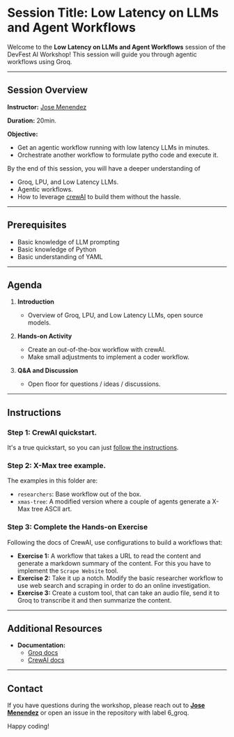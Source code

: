 
# Session Title: Low Latency on LLMs and Agent Workflows

Welcome to the **Low Latency on LLMs and Agent Workflows** session of the DevFest AI Workshop! This session will guide you through agentic workflows using Groq.

---

## Session Overview

**Instructor:** [Jose Menendez](https://www.linkedin.com/in/menendezp/)

**Duration:** 20min.

**Objective:**  
- Get an agentic workflow running with low latency LLMs in minutes.
- Orchestrate another workflow to formulate pytho code and execute it.
  
By the end of this session, you will have a deeper understanding of 
- Groq, LPU, and Low Latency LLMs.
- Agentic workflows.
- How to leverage [crewAI](https://crewai.com/) to build them without the hassle.

---

## Prerequisites

- Basic knowledge of LLM prompting
- Basic knowledge of Python
- Basic understanding of YAML

---

## Agenda

1. **Introduction**  
   - Overview of Groq, LPU, and Low Latency LLMs, open source models.

2. **Hands-on Activity**  
   - Create an out-of-the-box workflow with crewAI.
   - Make small adjustments to implement a coder workflow.

3. **Q&A and Discussion**  
   - Open floor for questions / ideas / discussions.

---

## Instructions

### Step 1: CrewAI quickstart.
It's a true quickstart, so you can just [follow the instructions](https://docs.crewai.com/quickstart).

### Step 2: X-Max tree example.
The examples in this folder are:
- `researchers`: Base workflow out of the box.
- `xmas-tree`: A modified version where a couple of agents generate a X-Max tree ASCII art.


### Step 3: Complete the Hands-on Exercise
Following the docs of CrewAI, use configurations to build a workflows that:

- **Exercise 1:** A workflow that takes a URL to read the content and generate a markdown summary of the content. For this you have to implement the `Scrape Website` tool.
- **Exercise 2:** Take it up a notch. Modify the basic researcher workflow to use web search and scraping in order to do an online investigation. 
- **Exercise 3:** Create a custom tool, that can take an audio file, send it to Groq to transcribe it and then summarize the content.

---

## Additional Resources

- **Documentation:**  
  - [Groq docs](https://console.groq.com/docs/overview)
  - [CrewAI docs](https://docs.crewai.com/)


---

## Contact

If you have questions during the workshop, please reach out to **[Jose Menendez](https://www.linkedin.com/in/menendezp/)** or open an issue in the repository with label 6_groq.

Happy coding!
